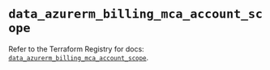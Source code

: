 # `data_azurerm_billing_mca_account_scope`

Refer to the Terraform Registry for docs: [`data_azurerm_billing_mca_account_scope`](https://registry.terraform.io/providers/hashicorp/azurerm/4.25.0/docs/data-sources/billing_mca_account_scope).
